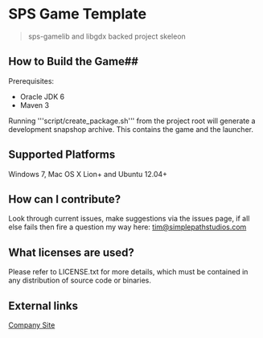 # SPS Game Template #
> sps-gamelib and libgdx backed project skeleon

## How to Build the Game##
Prerequisites:

* Oracle JDK 6
* Maven 3

Running '''script/create_package.sh''' from the project root  will generate a development snapshop archive. This contains the game and the launcher.

## Supported Platforms ##
Windows 7, Mac OS X Lion+ and Ubuntu 12.04+

## How can I contribute? ##
Look through current issues, make suggestions via the issues page, if all else fails then fire a question my way here: tim@simplepathstudios.com

## What licenses are used? ##
Please refer to LICENSE.txt for more details, which must be contained in any distribution of source code or binaries. 

## External links ##
[Company Site](http://www.simplepathstudios.com)
